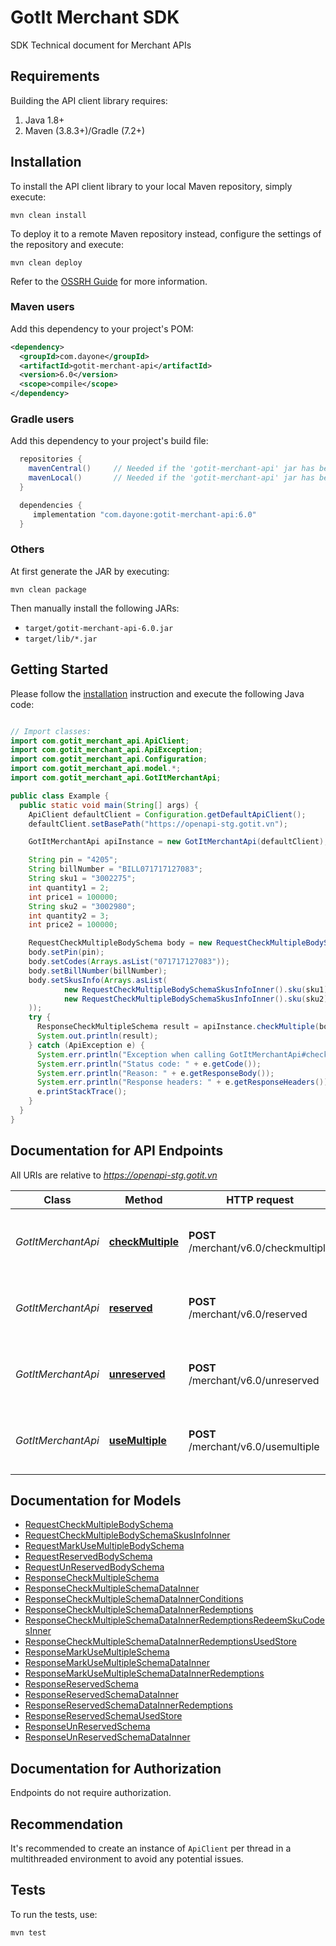 # GotIt Merchant SDK
SDK Technical document for Merchant APIs

## Requirements

Building the API client library requires:
1. Java 1.8+
2. Maven (3.8.3+)/Gradle (7.2+)

## Installation

To install the API client library to your local Maven repository, simply execute:

```shell
mvn clean install
```

To deploy it to a remote Maven repository instead, configure the settings of the repository and execute:

```shell
mvn clean deploy
```

Refer to the [OSSRH Guide](http://central.sonatype.org/pages/ossrh-guide.html) for more information.

### Maven users

Add this dependency to your project's POM:

```xml
<dependency>
  <groupId>com.dayone</groupId>
  <artifactId>gotit-merchant-api</artifactId>
  <version>6.0</version>
  <scope>compile</scope>
</dependency>
```

### Gradle users

Add this dependency to your project's build file:

```groovy
  repositories {
    mavenCentral()     // Needed if the 'gotit-merchant-api' jar has been published to maven central.
    mavenLocal()       // Needed if the 'gotit-merchant-api' jar has been published to the local maven repo.
  }

  dependencies {
     implementation "com.dayone:gotit-merchant-api:6.0"
  }
```

### Others

At first generate the JAR by executing:

```shell
mvn clean package
```

Then manually install the following JARs:

* `target/gotit-merchant-api-6.0.jar`
* `target/lib/*.jar`

## Getting Started

Please follow the [installation](#installation) instruction and execute the following Java code:

```java

// Import classes:
import com.gotit_merchant_api.ApiClient;
import com.gotit_merchant_api.ApiException;
import com.gotit_merchant_api.Configuration;
import com.gotit_merchant_api.model.*;
import com.gotit_merchant_api.GotItMerchantApi;

public class Example {
  public static void main(String[] args) {
    ApiClient defaultClient = Configuration.getDefaultApiClient();
    defaultClient.setBasePath("https://openapi-stg.gotit.vn");

    GotItMerchantApi apiInstance = new GotItMerchantApi(defaultClient);

    String pin = "4205";
    String billNumber = "BILL071717127083";
    String sku1 = "3002275";
    int quantity1 = 2;
    int price1 = 100000;
    String sku2 = "3002980";
    int quantity2 = 3;
    int price2 = 100000;

    RequestCheckMultipleBodySchema body = new RequestCheckMultipleBodySchema();
    body.setPin(pin);
    body.setCodes(Arrays.asList("071717127083"));
    body.setBillNumber(billNumber);
    body.setSkusInfo(Arrays.asList(
            new RequestCheckMultipleBodySchemaSkusInfoInner().sku(sku1).quantity(quantity1).price(price1),
            new RequestCheckMultipleBodySchemaSkusInfoInner().sku(sku2).quantity(quantity2).price(price2)
    ));
    try {
      ResponseCheckMultipleSchema result = apiInstance.checkMultiple(body);
      System.out.println(result);
    } catch (ApiException e) {
      System.err.println("Exception when calling GotItMerchantApi#checkMultiple");
      System.err.println("Status code: " + e.getCode());
      System.err.println("Reason: " + e.getResponseBody());
      System.err.println("Response headers: " + e.getResponseHeaders());
      e.printStackTrace();
    }
  }
}

```

## Documentation for API Endpoints

All URIs are relative to *https://openapi-stg.gotit.vn*

Class | Method | HTTP request | Description
------------ | ------------- | ------------- | -------------
*GotItMerchantApi* | [**checkMultiple**](docs/GotItMerchantApi.md#checkMultiple) | **POST** /merchant/v6.0/checkmultiple | Check multiple vouchers are valid or not
*GotItMerchantApi* | [**reserved**](docs/GotItMerchantApi.md#reserved) | **POST** /merchant/v6.0/reserved | Reserved multiple vouchers for a fixed bill number.
*GotItMerchantApi* | [**unreserved**](docs/GotItMerchantApi.md#unreserved) | **POST** /merchant/v6.0/unreserved | Reserved multiple vouchers for a fixed bill number.
*GotItMerchantApi* | [**useMultiple**](docs/GotItMerchantApi.md#useMultiple) | **POST** /merchant/v6.0/usemultiple | Reserved multiple vouchers for a fixed bill number.


## Documentation for Models

 - [RequestCheckMultipleBodySchema](docs/RequestCheckMultipleBodySchema.md)
 - [RequestCheckMultipleBodySchemaSkusInfoInner](docs/RequestCheckMultipleBodySchemaSkusInfoInner.md)
 - [RequestMarkUseMultipleBodySchema](docs/RequestMarkUseMultipleBodySchema.md)
 - [RequestReservedBodySchema](docs/RequestReservedBodySchema.md)
 - [RequestUnReservedBodySchema](docs/RequestUnReservedBodySchema.md)
 - [ResponseCheckMultipleSchema](docs/ResponseCheckMultipleSchema.md)
 - [ResponseCheckMultipleSchemaDataInner](docs/ResponseCheckMultipleSchemaDataInner.md)
 - [ResponseCheckMultipleSchemaDataInnerConditions](docs/ResponseCheckMultipleSchemaDataInnerConditions.md)
 - [ResponseCheckMultipleSchemaDataInnerRedemptions](docs/ResponseCheckMultipleSchemaDataInnerRedemptions.md)
 - [ResponseCheckMultipleSchemaDataInnerRedemptionsRedeemSkuCodesInner](docs/ResponseCheckMultipleSchemaDataInnerRedemptionsRedeemSkuCodesInner.md)
 - [ResponseCheckMultipleSchemaDataInnerRedemptionsUsedStore](docs/ResponseCheckMultipleSchemaDataInnerRedemptionsUsedStore.md)
 - [ResponseMarkUseMultipleSchema](docs/ResponseMarkUseMultipleSchema.md)
 - [ResponseMarkUseMultipleSchemaDataInner](docs/ResponseMarkUseMultipleSchemaDataInner.md)
 - [ResponseMarkUseMultipleSchemaDataInnerRedemptions](docs/ResponseMarkUseMultipleSchemaDataInnerRedemptions.md)
 - [ResponseReservedSchema](docs/ResponseReservedSchema.md)
 - [ResponseReservedSchemaDataInner](docs/ResponseReservedSchemaDataInner.md)
 - [ResponseReservedSchemaDataInnerRedemptions](docs/ResponseReservedSchemaDataInnerRedemptions.md)
 - [ResponseReservedSchemaUsedStore](docs/ResponseReservedSchemaUsedStore.md)
 - [ResponseUnReservedSchema](docs/ResponseUnReservedSchema.md)
 - [ResponseUnReservedSchemaDataInner](docs/ResponseUnReservedSchemaDataInner.md)


<a id="documentation-for-authorization"></a>
## Documentation for Authorization

Endpoints do not require authorization.


## Recommendation

It's recommended to create an instance of `ApiClient` per thread in a multithreaded environment to avoid any potential issues.

## Tests

To run the tests, use:

```bash
mvn test
```